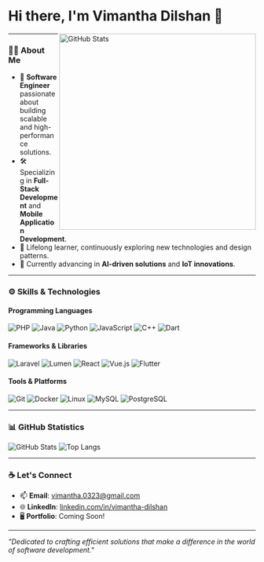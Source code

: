 # Hi there, I'm Vimantha Dilshan 👋

<img align="right" src="https://github-readme-stats.vercel.app/api?username=your-username&show_icons=true&hide=stars&count_private=true&theme=radical" alt="GitHub Stats" width="400" />

---

### 👨‍💻 About Me
- 🌟 **Software Engineer** passionate about building scalable and high-performance solutions.
- 🛠️ Specializing in **Full-Stack Development** and **Mobile Application Development**.
- 📖 Lifelong learner, continuously exploring new technologies and design patterns.
- 🌱 Currently advancing in **AI-driven solutions** and **IoT innovations**.

---

### ⚙️ Skills & Technologies

#### **Programming Languages**
![PHP](https://img.shields.io/badge/-PHP-777BB4?style=flat&logo=php&logoColor=white)
![Java](https://img.shields.io/badge/-Java-007396?style=flat&logo=java&logoColor=white)
![Python](https://img.shields.io/badge/-Python-3776AB?style=flat&logo=python&logoColor=white)
![JavaScript](https://img.shields.io/badge/-JavaScript-F7DF1E?style=flat&logo=javascript&logoColor=black)
![C++](https://img.shields.io/badge/-C++-00599C?style=flat&logo=cplusplus&logoColor=white)
![Dart](https://img.shields.io/badge/-Dart-0175C2?style=flat&logo=dart&logoColor=white)

#### **Frameworks & Libraries**
![Laravel](https://img.shields.io/badge/-Laravel-FF2D20?style=flat&logo=laravel&logoColor=white)
![Lumen](https://img.shields.io/badge/-Lumen-E74430?style=flat&logo=lumen&logoColor=white)
![React](https://img.shields.io/badge/-React-61DAFB?style=flat&logo=react&logoColor=black)
![Vue.js](https://img.shields.io/badge/-Vue.js-4FC08D?style=flat&logo=vue.js&logoColor=white)
![Flutter](https://img.shields.io/badge/-Flutter-02569B?style=flat&logo=flutter&logoColor=white)

#### **Tools & Platforms**
![Git](https://img.shields.io/badge/-Git-F05032?style=flat&logo=git&logoColor=white)
![Docker](https://img.shields.io/badge/-Docker-2496ED?style=flat&logo=docker&logoColor=white)
![Linux](https://img.shields.io/badge/-Linux-FCC624?style=flat&logo=linux&logoColor=black)
![MySQL](https://img.shields.io/badge/-MySQL-4479A1?style=flat&logo=mysql&logoColor=white)
![PostgreSQL](https://img.shields.io/badge/-PostgreSQL-336791?style=flat&logo=postgresql&logoColor=white)

---

### 📊 GitHub Statistics

![GitHub Stats](https://github-readme-stats.vercel.app/api?username=your-username&show_icons=true&theme=radical&count_private=true)
![Top Langs](https://github-readme-stats.vercel.app/api/top-langs/?username=your-username&layout=compact&theme=radical)

---

### ☕ Let's Connect
- 📫 **Email**: vimantha.0323@gmail.com  
- 🌐 **LinkedIn**: [linkedin.com/in/vimantha-dilshan](https://www.linkedin.com/in/vimantha-dilshan/)  
- 🖥️ **Portfolio**: Coming Soon!  

---

*"Dedicated to crafting efficient solutions that make a difference in the world of software development."*
